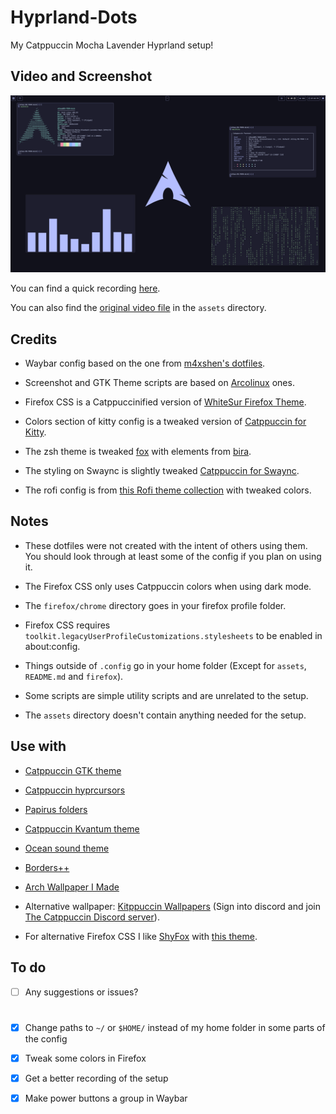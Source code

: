 
# Hyprland-Dots
My Catppuccin Mocha Lavender Hyprland setup!


## Video and Screenshot

![Screenshot](/assets/Screenshot.png)

You can find a quick recording [here](https://youtu.be/HOTUgxzeMoE).

You can also find the [original video file](./assets/Recording.mp4) in the ```assets``` directory.


## Credits

- Waybar config based on the one from [m4xshen's dotfiles](https://github.com/m4xshen/dotfiles).

- Screenshot and GTK Theme scripts are based on [Arcolinux](https://arcolinux.com/) ones.

- Firefox CSS is a Catppuccinified version of [WhiteSur Firefox Theme](https://github.com/vinceliuice/WhiteSur-firefox-theme).

- Colors section of kitty config is a tweaked version of [Catppuccin for Kitty](https://github.com/catppuccin/kitty).

- The zsh theme is tweaked [fox](https://github.com/trusktr/oh-my-zsh/blob/master/themes/fox.zsh-theme) with elements from [bira](https://github.com/ohmyzsh/ohmyzsh/blob/master/themes/bira.zsh-theme).

- The styling on Swaync is slightly tweaked [Catppuccin for Swaync](https://github.com/catppuccin/swaync).

- The rofi config is from [this Rofi theme collection](https://github.com/adi1090x/rofi) with tweaked colors.


## Notes

- These dotfiles were not created with the intent of others using them. You should look through at least some of the config if you plan on using it.

- The Firefox CSS only uses Catppuccin colors when using dark mode.

- The ```firefox/chrome```  directory goes in your firefox profile folder.

- Firefox CSS requires ```toolkit.legacyUserProfileCustomizations.stylesheets``` to be enabled in about:config.

- Things outside of ```.config``` go in your home folder \(Except for ```assets```, ```README.md``` and ```firefox```\).

- Some scripts are simple utility scripts and are unrelated to the setup.

- The ```assets``` directory doesn't contain anything needed for the setup.


## Use with

- [Catppuccin GTK theme](https://github.com/catppuccin/gtk)

- [Catppuccin hyprcursors](https://github.com/entailz/hyprcatppuccin/blob/master/hyprconverted/extracted_Catppuccin-Mocha-Lavender-Cursors.tar.gz)

- [Papirus folders](https://github.com/catppuccin/papirus-folders)

- [Catppuccin Kvantum theme](https://github.com/catppuccin/Kvantum)

- [Ocean sound theme](https://invent.kde.org/plasma/ocean-sound-theme)

- [Borders++](https://hyprland.org/plugins/borders-plus-plus)

- [Arch Wallpaper I Made](https://www.deviantart.com/deviantarchuser/art/Catppuccin-Mocha-Lavender-Wallpapers-for-Arch-1054217001)

- Alternative wallpaper: [Kitppuccin Wallpapers](https://discord.com/channels/907385605422448742/1162120724589326447) \(Sign into discord and join [The Catppuccin Discord server](https://discord.gg/catppuccin)\).

- For alternative Firefox CSS I like [ShyFox](https://github.com/Naezr/ShyFox) with [this theme](https://addons.mozilla.org/en-US/firefox/addon/catppuccin-mocha-lavender).


## To do

- [ ] Any suggestions or issues?

#

- [x] Change paths to ```~/``` or ```$HOME/``` instead of my home folder in some parts of the config

- [x] Tweak some colors in Firefox

- [x] Get a better recording of the setup

- [x] Make power buttons a group in Waybar
